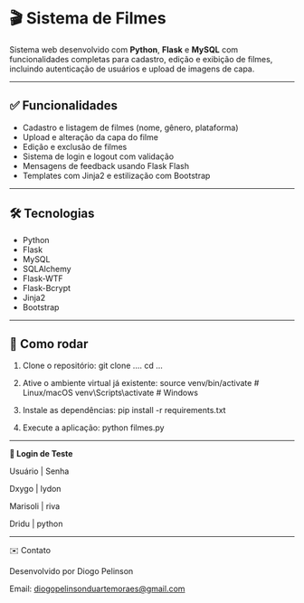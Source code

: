 # 🎬 Sistema de Filmes

Sistema web desenvolvido com **Python**, **Flask** e **MySQL** com funcionalidades completas para cadastro, edição e exibição de filmes, incluindo autenticação de usuários e upload de imagens de capa.

---

## ✅ Funcionalidades

- Cadastro e listagem de filmes (nome, gênero, plataforma)
- Upload e alteração da capa do filme
- Edição e exclusão de filmes
- Sistema de login e logout com validação
- Mensagens de feedback usando Flask Flash
- Templates com Jinja2 e estilização com Bootstrap

---

## 🛠️ Tecnologias

- Python 
- Flask
- MySQL
- SQLAlchemy
- Flask-WTF
- Flask-Bcrypt
- Jinja2
- Bootstrap 

---

## 🚀 Como rodar

1. Clone o repositório:
git clone ....
cd ...

2. Ative o ambiente virtual já existente:
source venv/bin/activate  # Linux/macOS
venv\Scripts\activate     # Windows

3. Instale as dependências:
pip install -r requirements.txt

4. Execute a aplicação:
python filmes.py

---

**👤 Login de Teste**

Usuário	| Senha

Dxygo	  |   lydon

Marisoli	 |  riva

Dridu	  |   python

---

✉️ Contato

Desenvolvido por Diogo Pelinson

Email: diogopelinsonduartemoraes@gmail.com

